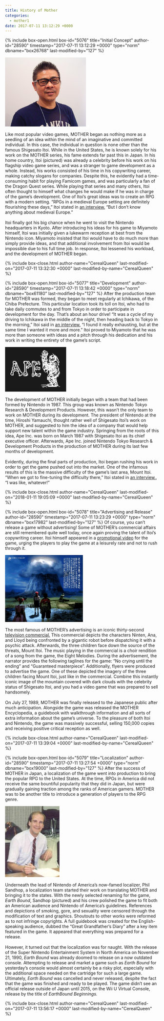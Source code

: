 ```yaml
---
title: History of Mother
categories:
  - mother1
date: 2017-07-11 13:12:29 +0000
---
```

{% include box-open.html box-id="5076" title="Initial Concept" author-id="28590" timestamp="2017-07-11 13:12:29 +0000" type="norm" dbname="box26768" last-modified-by="127" %}
<p>
<img class="picleft" src="itoi.png" width="265" height="226" />
<div style="float: right; width: 30px; margin: 0 1em 0 0;">
</div>Like most popular video games, MOTHER began as nothing more as a seedling of an idea within the mind of an imaginative and committed individual. In this case, the individual in question is none other than the famous Shigesato Itoi. While in the United States, he is known solely for his work on the MOTHER series, his fame extends far past this in Japan. In his home country, Itoi (pictured) was already a celebrity before his work on his flagship video game series, and was a stranger to game development as a whole. Instead, his works consisted of his time in his copywriting career, making catchy slogans for companies. Despite this, he evidently had a time-consuming habit for playing Famicom games, and was particularly a fan of the Dragon Quest series. While playing that series and many others, Itoi often thought to himself what changes he would make if he was in charge of the game’s development. One of Itoi’s great ideas was to create an RPG with a modern setting. “RPGs in a medieval Europe setting are definitely flourishing these days,” Itoi stated in <a href="http://shmuplations.com/mother/">an interview.</a> “But I don’t know anything about medieval Europe.”
<br /><br />
Itoi finally got his big chance when he went to visit the Nintendo headquarters in Kyoto. After introducing his ideas for his game to Miyamoto himself, Itoi was initially given a lukewarm reception at best from the Nintendo icon. Miyamoto insisted that Itoi would have to do much more than simply provide ideas, and that additional involvement from Itoi would be impossible due to his full time job. In response, Itoi lessened his workload, and the development of MOTHER began.
</p>
{% include box-close.html author-name="CerealQueen" last-modified-on="2017-07-11 13:32:30 +0000" last-modified-by-name="CerealQueen" %}

{% include box-open.html box-id="5077" title="Development" author-id="28590" timestamp="2017-07-11 13:18:42 +0000" type="norm" dbname="box61180" last-modified-by="127" %}
After the production team for MOTHER was formed, they began to meet regularly at Ichikawa, of the Chiba Prefecture. This particular location took its toll on Itoi, who had to take daily commutes to and from Tokyo in order to participate in development for the day. That’s about an hour drive! “It was a cycle of my driving to Ichikawa in the middle of the night, then heading back to Tokyo in the morning,” Itoi said in <a href="https://yomuka.wordpress.com/2013/08/18/earthbound-64-cancellation-interview-itoi-miyamoto-iwata/">an interview.</a> “I found it really exhausting, but at the same time I wanted it more and more.” Itoi proved to Miyamoto that he was more than someone with ideas and a pitch through his dedication and his work in writing the entirety of the game’s script.<br /><p>
<img class="picright" src="ape.png" />
<div style="float: right; width: 30px; margin: 0 1em 0 0;">
</div>The development of MOTHER initially began with a team that had been formed by Nintendo in 1987. This group was known as Nintendo Tokyo Research & Development Products. However, this wasn’t the only team to work on MOTHER during its development. The president of Nintendo at the time, Hiroshi Yamauchi, thought rather well of Shigesato Itoi’s work on MOTHER, and suggested to him the idea of a company that would help support new talent within the game industry. Springing from the roots of this idea, Ape Inc. was born on March 1987 with Shigesato Itoi as its chief executive officer. Afterwards, Ape Inc. joined Nintendo Tokyo Research & Development Products in the production of MOTHER during its last few months of development.
<br /><br />
	Evidently, during the final parts of production, Itoi began rushing his work in order to get the game pushed out into the market. One of the infamous results of this is the massive difficulty of the game’s last area, Mount Itoi. “When we got to fine-tuning the difficulty there,” Itoi stated in <a href="https://www.youtube.com/watch?v=lKpaKlatg5M#t=7m41s">an interview.</a>, “I was like, whatever!”</p>
{% include box-close.html author-name="CerealQueen" last-modified-on="2018-01-11 19:05:09 +0000" last-modified-by-name="CerealQueen" %}

{% include box-open.html box-id="5078" title="Advertising and Release" author-id="28590" timestamp="2017-07-11 13:23:29 +0000" type="norm" dbname="box17982" last-modified-by="127" %}
Of course, you can’t release a game without advertising! Some of MOTHER’s commercial affairs are still remembered quite well today, once again proving the talent of Itoi’s copywriting career. Itoi himself appeared in a <a href="https://www.youtube.com/watch?v=HEqWf9CQjWI&feature=youtu.be">promotional video</a> for the game, urging the players to play the game at a leisurely rate and not to rush through it.<br /><p>
<img class="picleft" src="promo.png" width="255" height="219" />
<div style="float: right; width: 30px; margin: 0 1em 0 0;">
</div>The most famous of MOTHER’s advertising is an iconic thirty-second <a href="https://www.youtube.com/watch?v=yQUN7QAnMp0">television commercial.</a> This commercial depicts the characters Ninten, Ana, and Lloyd being confronted by a gigantic robot before dispatching it with a psychic attack. Afterwards, the three children face down the source of the threats, Mount Itoi. The music playing in the commercial is a choir rendition of a song from the game, the Eight Melodies. During the advertisement, the narrator provides the following taglines for the game: “No crying until the ending” and “Guaranteed masterpiece”. Additionally, flyers were produced to advertise the game. One of these depicted the imagery of the three children facing Mount Itoi, just like in the commercial. Combine this instantly iconic image of the mountain covered with dark clouds with the celebrity status of Shigesato Itoi, and you had a video game that was prepared to sell handsomely. 
<br /><br />
On July 27, 1989, MOTHER was finally released to the Japanese public after much anticipation. Alongside the game was released the MOTHER Encyclopedia, a guidebook with walkthrough information and all sorts of extra information about the game’s universe. To the pleasure of both Itoi and Nintendo, the game was massively successful, selling 150,000 copies and receiving positive critical reception as well. 
</p>
{% include box-close.html author-name="CerealQueen" last-modified-on="2017-07-11 13:39:04 +0000" last-modified-by-name="CerealQueen" %}

{% include box-open.html box-id="5079" title="Localization" author-id="28590" timestamp="2017-07-11 13:27:54 +0000" type="norm" dbname="box19000" last-modified-by="127" %}
After the success of MOTHER in Japan, a localization of the game went into production to bring the popular RPG to the United States. At the time, RPGs in America did not receive the same bountiful popularity that they did in Japan, but were gradually gaining traction among the ranks of American gamers. MOTHER was to be another title to introduce a generation of players to the RPG genre.<br /><p>
<img class="picright" src="phil.png" />
<div style="float: right; width: 30px; margin: 0 1em 0 0;">
</div>Underneath the lead of Nintendo of America’s now-famed localizer, Phil Sandhop, a localization team started their work on translating MOTHER and bringing it to the states. With the newly selected renaming for the game, <i>Earth Bound</i>, Sandhop (pictured) and his crew polished the game to fit both an American audience and Nintendo of America’s guidelines. References and depictions of smoking, gore, and sexuality were censored through the modification of text and graphics. Shoutouts to other works were reformed as to not infringe copyrights. A full guidebook was created for the English-speaking audience, dubbed the “Great Grandfather’s Diary” after a key item featured in the game. It appeared that everything was prepared for a release.
<br /><br />
	However, it turned out that the localization was for naught. With the release of the Super Nintendo Entertainment System in North America on November 21, 1990, <i>Earth Bound</i> was already doomed to release on a now outdated console. Attempting to release and market a game such as <i>Earth Bound</i> for yesterday’s console would almost certainly be a risky plot, especially with the additional space needed on the cartridge for such a large game. Ultimately, <i>Earth Bound</i> was cancelled and never released, despite the fact that the game was finished and ready to be played. The game didn’t see an official release outside of Japan until 2015, on the Wii U Virtual Console, release by the title of <i>EarthBound Beginnings.</i></p>
{% include box-close.html author-name="CerealQueen" last-modified-on="2017-07-11 13:56:17 +0000" last-modified-by-name="CerealQueen" %}
